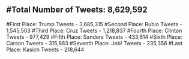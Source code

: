 #Total Number of Tweets: 8,629,592 
---
#First Place: Trump Tweets - 3,685,315
#Second Place: Rubio Tweets - 1,545,503
#Third Place: Cruz Tweets - 1,218,837
#Fourth Place: Clinton Tweets - 977,429
#Fifth Place: Sanders Tweets - 433,614
#Sixth Place: Carson Tweets - 315,883
#Seventh Place: Jeb! Tweets - 235,356
#Last Place: Kasich Tweets - 218,644
